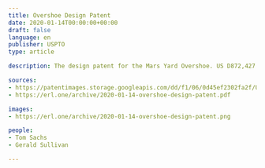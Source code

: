 ```yaml
---
title: Overshoe Design Patent
date: 2020-01-14T00:00:00+00:00
draft: false
language: en
publisher: USPTO
type: article

description: The design patent for the Mars Yard Overshoe. US D872,427

sources:
- https://patentimages.storage.googleapis.com/dd/f1/06/0d45ef2302fa2f/USD872427.pdf
- https://erl.one/archive/2020-01-14-overshoe-design-patent.pdf

images:
- https://erl.one/archive/2020-01-14-overshoe-design-patent.png

people:
- Tom Sachs
- Gerald Sullivan

---
```


